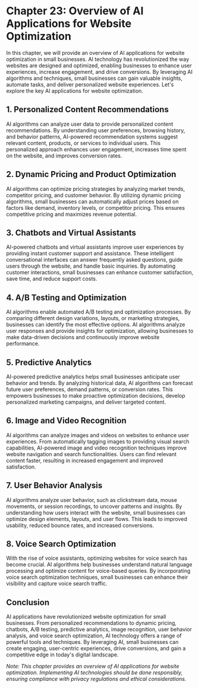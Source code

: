 Chapter 23: Overview of AI Applications for Website Optimization
================================================================

In this chapter, we will provide an overview of AI applications for website optimization in small businesses. AI technology has revolutionized the way websites are designed and optimized, enabling businesses to enhance user experiences, increase engagement, and drive conversions. By leveraging AI algorithms and techniques, small businesses can gain valuable insights, automate tasks, and deliver personalized website experiences. Let's explore the key AI applications for website optimization.

**1. Personalized Content Recommendations**
-------------------------------------------

AI algorithms can analyze user data to provide personalized content recommendations. By understanding user preferences, browsing history, and behavior patterns, AI-powered recommendation systems suggest relevant content, products, or services to individual users. This personalized approach enhances user engagement, increases time spent on the website, and improves conversion rates.

**2. Dynamic Pricing and Product Optimization**
-----------------------------------------------

AI algorithms can optimize pricing strategies by analyzing market trends, competitor pricing, and customer behavior. By utilizing dynamic pricing algorithms, small businesses can automatically adjust prices based on factors like demand, inventory levels, or competitor pricing. This ensures competitive pricing and maximizes revenue potential.

**3. Chatbots and Virtual Assistants**
--------------------------------------

AI-powered chatbots and virtual assistants improve user experiences by providing instant customer support and assistance. These intelligent conversational interfaces can answer frequently asked questions, guide users through the website, and handle basic inquiries. By automating customer interactions, small businesses can enhance customer satisfaction, save time, and reduce support costs.

**4. A/B Testing and Optimization**
-----------------------------------

AI algorithms enable automated A/B testing and optimization processes. By comparing different design variations, layouts, or marketing strategies, businesses can identify the most effective options. AI algorithms analyze user responses and provide insights for optimization, allowing businesses to make data-driven decisions and continuously improve website performance.

**5. Predictive Analytics**
---------------------------

AI-powered predictive analytics helps small businesses anticipate user behavior and trends. By analyzing historical data, AI algorithms can forecast future user preferences, demand patterns, or conversion rates. This empowers businesses to make proactive optimization decisions, develop personalized marketing campaigns, and deliver targeted content.

**6. Image and Video Recognition**
----------------------------------

AI algorithms can analyze images and videos on websites to enhance user experiences. From automatically tagging images to providing visual search capabilities, AI-powered image and video recognition techniques improve website navigation and search functionalities. Users can find relevant content faster, resulting in increased engagement and improved satisfaction.

**7. User Behavior Analysis**
-----------------------------

AI algorithms analyze user behavior, such as clickstream data, mouse movements, or session recordings, to uncover patterns and insights. By understanding how users interact with the website, small businesses can optimize design elements, layouts, and user flows. This leads to improved usability, reduced bounce rates, and increased conversions.

**8. Voice Search Optimization**
--------------------------------

With the rise of voice assistants, optimizing websites for voice search has become crucial. AI algorithms help businesses understand natural language processing and optimize content for voice-based queries. By incorporating voice search optimization techniques, small businesses can enhance their visibility and capture voice search traffic.

**Conclusion**
--------------

AI applications have revolutionized website optimization for small businesses. From personalized recommendations to dynamic pricing, chatbots, A/B testing, predictive analytics, image recognition, user behavior analysis, and voice search optimization, AI technology offers a range of powerful tools and techniques. By leveraging AI, small businesses can create engaging, user-centric experiences, drive conversions, and gain a competitive edge in today's digital landscape.

*Note: This chapter provides an overview of AI applications for website optimization. Implementing AI technologies should be done responsibly, ensuring compliance with privacy regulations and ethical considerations.*
